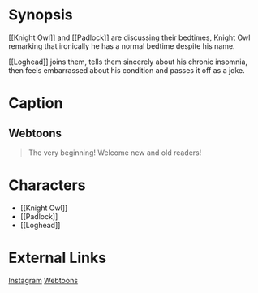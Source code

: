 # Synopsis
[[Knight Owl]] and [[Padlock]] are discussing their bedtimes, Knight Owl remarking that ironically he has a normal bedtime despite his name.

[[Loghead]] joins them, tells them sincerely about his chronic insomnia, then feels embarrassed about his condition and passes it off as a joke.

# Caption
## Webtoons
> The very beginning! Welcome new and old readers!

# Characters
* [[Knight Owl]]
* [[Padlock]]
* [[Loghead]]

# External Links
[Instagram](https://www.instagram.com/p/B2Z7_1BDFlT/?igshid=YmMyMTA2M2Y=)
[Webtoons](https://www.webtoons.com/en/challenge/twistwood-tales/1-when-is-your-bedtime/viewer?title_no=344740&episode_no=1)